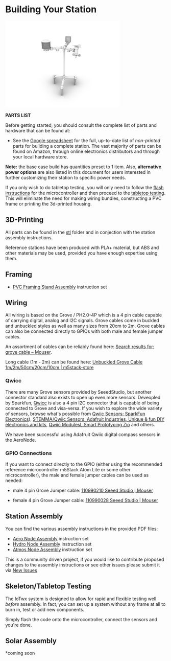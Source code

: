 # Building Your Station

<img width="360" alt="atmos node"
src="https://github.com/NCAR/iotwx-manual/blob/main/img/station-full.jpg"/>

**PARTS LIST**

Before getting started, you should consult the complete list of parts
and hardware that can be found at:

* See the
  [Google spreadsheet](https://drive.google.com/file/d/1lAb784yfsxWOiH-yVCXQ3Ii0yEgUmtUQ/view?usp=sharing)
  for the full, up-to-date list of _non-printed_ parts for building a
  complete station. The vast majority of parts can be found on Amazon,
  through online electronics distributors and through your local
  hardware store.

**Note:** the base case build has quantities preset to 1 item. Also,
**alternative power options** are also listed in this document for users
interested in further customizing their station to specific power needs.

If you only wish to do tabletop testing, you will only need to follow
the [flash instructions](https://github.com/NCAR/iotwx-manual/tree/master/flash) for the microcontroller and then proceed to
the [tabletop testing](#skeletontabletop-testing). This will eliminate
the need for making wiring bundles, constructing a PVC frame or printing
the 3d-printed housing.

## 3D-Printing

All parts can be found in the [stl](./stl) folder and in conjection 
with the station assembly instructions.

Reference stations have been produced with PLA+ material, but
ABS and other materials may be used, provided you have 
enough expertise using them.

## Framing

* [PVC Framing Stand Assembly](./NCAR_PVC_Node_Assembly_Doc.pdf) instruction set

## Wiring

All wiring is based on the Grove / PH2.0-4P which is a 4 pin cable capable of carrying digital, analog and I2C signals.  Grove cables come in buckled and unbuckled styles as well as many sizes from 20cm to 2m.  Grove cables can also be connected directly to GPIOs with both male and female jumper cables.



An assortment of cables can be reliably found here: [Search results for: grove cable – Mouser](https://www.mouser.com/Search/Refine?Keyword=grove+cable).



Long cable (1m - 2m) can be found here: [Unbuckled Grove Cable 1m/2m/50cm/20cm/10cm | m5stack-store](https://m5stack-store.myshopify.com/collections/m5-accessory/products/4pin-buckled-grove-cable)



### Qwicc

There are many Grove sensors provided by SeeedStudio, but another connector standard also exists to open up even more sensors. Deveopled by Sparkfun, [Qwicc](https://www.sparkfun.com/qwiic) is also a 4 pin I2C connector that is capable of being connected to Grove and visa-versa.  If you wish to explore the wide variety of sensors, browse what's possible from [Qwiic Sensors: SparkFun Electronics](https://www.sparkfun.com/categories/399)), [STEMMA/Qwiic Sensors: Adafruit Industries, Unique &amp; fun DIY electronics and kits](https://www.adafruit.com/category/1005), [Qwiic ModulesL Smart Prototyping Zio](https://www.smart-prototyping.com/Zio/zio-modules) and others. 



We have been successful using Adafruit Qwiic digital compass sensors in the AeroNode.



### GPIO Connections

If you want to connect directly to the GPIO (either using the recommended reference microcontroller m5Stack Atom Lite or some other microcontroller), the male and female jumper cables can be used as needed:

* male 4 pin Grove Jumper cable: [110990210 Seeed Studio | Mouser](https://www.mouser.com/ProductDetail/Seeed-Studio/110990210?qs=1%252B9yuXKSi8A2O44lPDM%252BLw%3D%3D)

* female 4 pin Grove Jumper cable: [110990028 Seeed Studio | Mouser](https://www.mouser.com/ProductDetail/Seeed-Studio/110990028?qs=1%252B9yuXKSi8Bgmubyjm2m%2Fw%3D%3D)



## Station Assembly

You can find the various assembly instructions in the provided PDF files:

* [Aero Node Assembly](./NCAR_AERO_Node_Assembly_Doc.pdf) instruction set
* [Hydro Node Assembly](./NCAR_HYDRO_Node_Assembly_Doc.pdf) instruction set
* [Atmos Node Assembly](./NCAR_ATMOS_Node_Assembly_Doc.pdf) instruction set

This is a community driven project, if you would like to contribute proposed changes to the assembly instructions or see other issues please submit it via [New Issues]( https://github.com/NCAR/iotwx-manual/issues)

## Skeleton/Tabletop Testing

The IoTwx system is designed to allow for rapid and flexible testing well _before_ assembly.  In fact, you can set up a system without any frame at all to burn in, test or add new components.



Simply flash the code onto the microcontroller, connect the sensors and you're done.



## Solar Assembly

*coming soon
